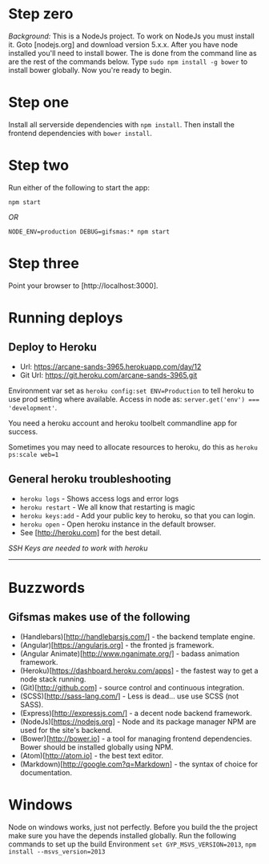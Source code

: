 # Step zero
*Background:* This is a NodeJs project. To work on NodeJs you must install it. Goto [nodejs.org] and download version 5.x.x. After you have node installed you'll need to install bower. The is done from the command line as are the rest of the commands below. Type `sudo npm install -g bower` to install bower globally. Now you're ready to begin.

# Step one
Install all serverside dependencies with `npm install`. Then install the frontend dependencies with `bower install`.


# Step two
Run either of the following to start the app:

`npm start`

*OR*

`NODE_ENV=production DEBUG=gifsmas:* npm start`

# Step three
Point your browser to [http://localhost:3000].

# Running deploys

## Deploy to Heroku
+ Url: https://arcane-sands-3965.herokuapp.com/day/12
+ Git Url: https://git.heroku.com/arcane-sands-3965.git

Environment var set as ` heroku config:set ENV=Production ` to tell heroku to use prod setting where available. Access in node as: `server.get('env') === 'development'`.

You need a heroku account and heroku toolbelt commandline app for success.

Sometimes you may need to allocate resources to heroku, do this as `heroku ps:scale web=1`


## General heroku troubleshooting

+ `heroku logs` - Shows access logs and error logs
+ `heroku restart` - We all know that restarting is magic
+ `heroku keys:add` - Add your public key to heroku, so that you can login.
+ `heroku open` - Open heroku instance in the default browser.
+ See [http://heroku.com] for the best detail.

_SSH Keys are needed to work with heroku_

-------

# Buzzwords

## Gifsmas makes use of the following

+ (Handlebars)[http://handlebarsjs.com/] - the backend template engine.
+ (Angular)[https://angularjs.org] - the fronted js framework.
+ (Angular Animate)[http://www.nganimate.org/] - badass animation framework.
+ (Heroku)[https://dashboard.heroku.com/apps] - the fastest way to get a node stack running.
+ (Git)[http://github.com] - source control and continuous integration.
+ (SCSS)[http://sass-lang.com/] - Less is dead... use use SCSS (not SASS).
+ (Express)[http://expressjs.com/] - a decent node backend framework.
+ (NodeJs)[https://nodejs.org] - Node and its package manager NPM are used for the site's backend.
+ (Bower)[http://bower.io] - a tool for managing frontend dependencies. Bower should be installed globally using NPM.
+ (Atom)[http://atom.io] - the best text editor.
+ (Markdown)[http://google.com?q=Markdown] - the syntax of choice for documentation.

# Windows

Node on windows works, just not perfectly.
Before you build the the project make sure you have the depends installed globally.
Run the following commands to set up  the build Environment `set GYP_MSVS_VERSION=2013`, `npm install --msvs_version=2013`
